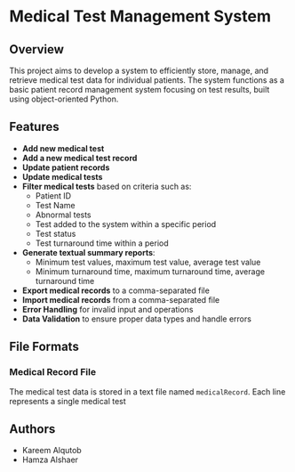 # Medical Test Management System

## Overview
This project aims to develop a system to efficiently store, manage, and retrieve medical test data for individual patients. The system functions as a basic patient record management system focusing on test results, built using object-oriented Python.

## Features
- **Add new medical test**
- **Add a new medical test record**
- **Update patient records**
- **Update medical tests**
- **Filter medical tests** based on criteria such as:
  - Patient ID
  - Test Name
  - Abnormal tests
  - Test added to the system within a specific period
  - Test status
  - Test turnaround time within a period
- **Generate textual summary reports**:
  - Minimum test values, maximum test value, average test value
  - Minimum turnaround time, maximum turnaround time, average turnaround time
- **Export medical records** to a comma-separated file
- **Import medical records** from a comma-separated file
- **Error Handling** for invalid input and operations
- **Data Validation** to ensure proper data types and handle errors

## File Formats

### Medical Record File
The medical test data is stored in a text file named `medicalRecord`. Each line represents a single medical test 
## Authors
- Kareem Alqutob
- Hamza Alshaer
